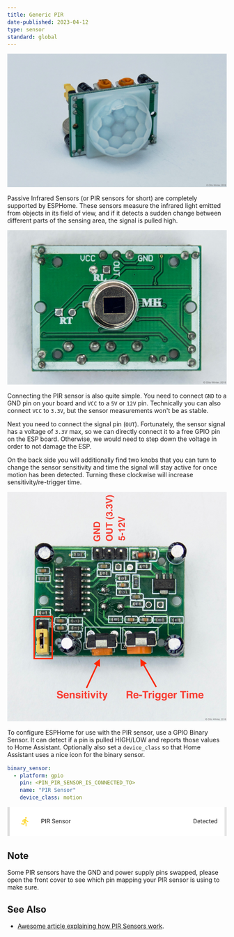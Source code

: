 ```yaml
---
title: Generic PIR
date-published: 2023-04-12
type: sensor
standard: global
---
```


![header](./pir-header.jpg)

Passive Infrared Sensors (or PIR sensors for short) are completely
supported by ESPHome. These sensors measure the infrared light emitted
from objects in its field of view, and if it detects a sudden change
between different parts of the sensing area, the signal is pulled high.

![inside](./pir-inside.jpg)

Connecting the PIR sensor is also quite simple. You need to connect
`GND` to a GND pin on your board and `VCC` to a `5V` or `12V` pin.
Technically you can also connect `VCC` to `3.3V`, but the sensor
measurements won't be as stable.

Next you need to connect the signal pin (`OUT`). Fortunately, the sensor
signal has a voltage of `3.3V` max, so we can directly connect it to a
free GPIO pin on the ESP board. Otherwise, we would need to step down
the voltage in order to not damage the ESP.

On the back side you will additionally find two knobs that you can turn
to change the sensor sensitivity and time the signal will stay active
for once motion has been detected. Turning these clockwise will increase
sensitivity/re-trigger time.

![pins](./pir-pins.jpg)

To configure ESPHome for use with the PIR sensor, use a
GPIO Binary Sensor. It can detect if a pin is pulled HIGH/LOW and reports those
values to Home Assistant. Optionally also set a `device_class` so that
Home Assistant uses a nice icon for the binary sensor.

``` yaml
binary_sensor:
  - platform: gpio
    pin: <PIN_PIR_SENSOR_IS_CONNECTED_TO>
    name: "PIR Sensor"
    device_class: motion
```

![ui](./pir-ui.png)

## Note

Some PIR sensors have the GND and power supply pins swapped, please open
the front cover to see which pin mapping your PIR sensor is using to
make sure.

## See Also

- [Awesome article explaining how PIR Sensors work](https://learn.adafruit.com/pir-passive-infrared-proximity-motion-sensor/how-pirs-work).
